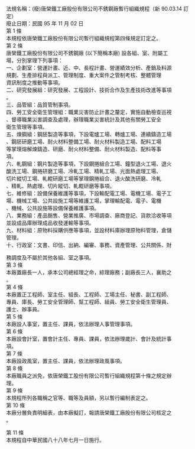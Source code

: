 法規名稱：(廢)唐榮鐵工廠股份有限公司不銹鋼廠暫行組織規程（新 90.03.14 訂定）  
廢止日期：民國 95 年 11 月 02 日  
第 1 條  
本規程依唐榮鐵工廠股份有限公司暫行組織規程第四條規定訂定之。  
第 2 條  
唐榮鐵工廠股份有限公司不銹鋼廠 (以下簡稱本廠) 設各組、室、附屬工  
場，分別掌理下列事項：  
一、企劃室：營運計畫、近、中、長程計畫、營運績效分析、產銷及料源  
規劃、生產排程與派工、管理制度、重大案件之管制考核、整體管理  
資訊制度之推動等事項。  
二、研究發展組：研究發展、工程設計、技術合作及生產技術改進等事項  
。  
三、品管組：品質管制事項。  
四、勞工安全衛生管理組：職業災害防止計畫之釐定，實施自動檢查巡視  
、督導職業災害調查及處理，辦理職業災害統計及其他有關勞工安全  
衛生管理等事項。  
五、煉鋼組：鋼胚製造等事項，下設電爐工場、轉爐工場、連續鑄造工場  
、鋼胚研磨工場、耐火材料整備工場、耐火材料製造工場、配料工場  
等掌理熔解煉鑄造、研磨、耐火材料整備、耐火材料製造、配料等事  
項。  
六、軋鋼組：鋼片製造等事項，下設鋼捲組合工場、鐘型退火工場、退火  
酸洗工場、鋼捲研磨工場、冷軋工場、精軋工場、光面熱處理工場、  
切片縱切工場、軋輥研磨工場等掌理鋼捲組合、退火酸洗研磨、冷軋  
、精軋、熱處理、切片縱切、軋輥研磨等事項。  
七、維修組：設備保養維護等事項，下設輸配電工場、電機工場、電子工  
場、機械工場、公共設施工場等維護工場，掌理輸配電、電子、電機  
、機械、公共設施等設備保養維護事項。  
八、業務組：產品銷售、營業推廣、市場調查、廠商登記、貨款洽收等項  
並設成品庫辦理成品收發運輸等事項。  
九、材料組：原物料採購供應等事項，並設材料庫辦理原物料管理，倉儲  
管理。  
十、行政室：文書、印信、出納、編審、事務、資產管理、公共關係、財  


務調度及不屬於其他各組、室之事項。  
第 3 條  
本廠置廠長一人，承本公司總經理之命，綜理廠務；副廠長三人，襄助之  
。  
第 4 條  
本廠置正工程師、室主任、組長、工程師、工場主任、秘書、副工程師、  
專員、庫長、勞工安全管理師、幫工程師、組員、勞工安全衛生管理員、  
護士、辦事員。  
第 5 條  
本廠設人事室，置主任、課員，依法辦理人事管理事項。  
第 6 條  
本廠設會計室，置會計主任、專員、課員，依法辦理歲計、會計及統計事  
項。  
第 7 條  
本廠設政風室，置主任、課員，依法辦理政風事項。  
第 8 條  
本廠職員之派免，依唐榮鐵工股份有限公司暫行組織規程第十條之規定辦  
理。  
第 9 條  
本規程所列各職稱之官等、職等及員額，另以暫行編制表定之。  
第 10 條  
本廠分層負責明細表，由本廠擬訂，報請唐榮鐵工廠股份有限公司核定之  
。  


第 11 條  
本規程自中華民國八十八年七月一日施行。  


